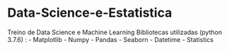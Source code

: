 # Data-Science-e-Estatistica

Treino de Data Science e Machine Learning 
Bibliotecas utilizadas (python 3.7.6) :
    - Matplotlib
    - Numpy
    - Pandas
    - Seaborn
    - Datetime
    - Statistics
    

